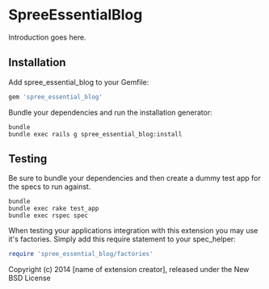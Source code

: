 SpreeEssentialBlog
==================

Introduction goes here.

Installation
------------

Add spree_essential_blog to your Gemfile:

```ruby
gem 'spree_essential_blog'
```

Bundle your dependencies and run the installation generator:

```shell
bundle
bundle exec rails g spree_essential_blog:install
```

Testing
-------

Be sure to bundle your dependencies and then create a dummy test app for the specs to run against.

```shell
bundle
bundle exec rake test_app
bundle exec rspec spec
```

When testing your applications integration with this extension you may use it's factories.
Simply add this require statement to your spec_helper:

```ruby
require 'spree_essential_blog/factories'
```

Copyright (c) 2014 [name of extension creator], released under the New BSD License
